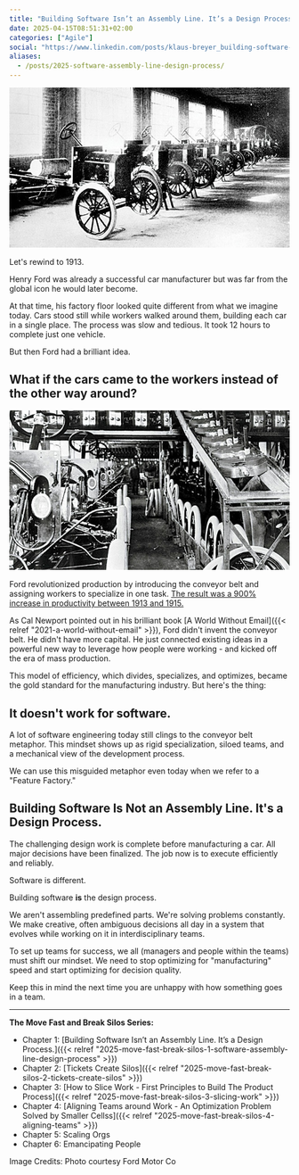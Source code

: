 ```yaml
---
title: "Building Software Isn’t an Assembly Line. It’s a Design Process."
date: 2025-04-15T08:51:31+02:00
categories: ["Agile"]
social: "https://www.linkedin.com/posts/klaus-breyer_building-software-isnt-an-assembly-line-activity-7317807946921373699-BOt1?"
aliases:
  - /posts/2025-software-assembly-line-design-process/
---
```


![before.jpg](before.jpg)

Let's rewind to 1913.

Henry Ford was already a successful car manufacturer but was far from the global icon he would later become.

At that time, his factory floor looked quite different from what we imagine today. Cars stood still while workers walked around them, building each car in a single place. The process was slow and tedious. It took 12 hours to complete just one vehicle.

But then Ford had a brilliant idea.

## What if the cars came to the workers instead of the other way around?

![after.jpg](after.jpg)

Ford revolutionized production by introducing the conveyor belt and assigning workers to specialize in one task. [The result was a 900% increase in productivity between 1913 and 1915.](https://www.assemblymag.com/articles/91581-the-moving-assembly-line-turns-100)

As Cal Newport pointed out in his brilliant book [A World Without Email]({{< relref "2021-a-world-without-email" >}}), Ford didn't invent the conveyor belt. He didn't have more capital. He just connected existing ideas in a powerful new way to leverage how people were working - and kicked off the era of mass production.

This model of efficiency, which divides, specializes, and optimizes, became the gold standard for the manufacturing industry. But here's the thing:

## It doesn't work for software.

A lot of software engineering today still clings to the conveyor belt metaphor. This mindset shows up as rigid specialization, siloed teams, and a mechanical view of the development process.

We can use this misguided metaphor even today when we refer to a "Feature Factory."

## Building Software Is Not an Assembly Line. It's a Design Process.

The challenging design work is complete before manufacturing a car. All major decisions have been finalized. The job now is to execute efficiently and reliably.

Software is different.

Building software **is** the design process.

We aren't assembling predefined parts. We're solving problems constantly. We make creative, often ambiguous decisions all day in a system that evolves while working on it in interdisciplinary teams.

To set up teams for success, we all (managers and people within the teams) must shift our mindset. We need to stop optimizing for "manufacturing" speed and start optimizing for decision quality.

Keep this in mind the next time you are unhappy with how something goes in a team.

---

**The Move Fast and Break Silos Series:**

- Chapter 1: [Building Software Isn’t an Assembly Line. It’s a Design Process.]({{< relref "2025-move-fast-break-silos-1-software-assembly-line-design-process" >}})
- Chapter 2: [Tickets Create Silos]({{< relref "2025-move-fast-break-silos-2-tickets-create-silos" >}})
- Chapter 3: [How to Slice Work - First Principles to Build The Product Process]({{< relref "2025-move-fast-break-silos-3-slicing-work" >}})
- Chapter 4: [Aligning Teams around Work - An Optimization Problem Solved by Smaller Cellss]({{< relref "2025-move-fast-break-silos-4-aligning-teams" >}})
- Chapter 5: Scaling Orgs
- Chapter 6: Emancipating People

Image Credits: Photo courtesy Ford Motor Co
